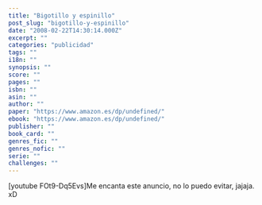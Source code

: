 ```yaml
---
title: "Bigotillo y espinillo"
post_slug: "bigotillo-y-espinillo"
date: "2008-02-22T14:30:14.000Z"
excerpt: ""
categories: "publicidad"
tags: ""
i18n: ""
synopsis: ""
score: ""
pages: ""
isbn: ""
asin: ""
author: ""
paper: "https://www.amazon.es/dp/undefined/"
ebook: "https://www.amazon.es/dp/undefined/"
publisher: ""
book_card: ""
genres_fic: ""
genres_nofic: ""
serie: ""
challenges: ""
---
```


\[youtube FOt9-Dq5Evs\]Me encanta este anuncio, no lo puedo evitar, jajaja. xD
